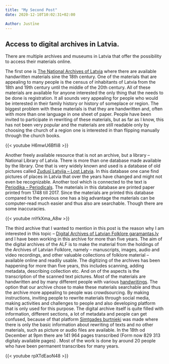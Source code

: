 ```yaml
---
title: "My Second Post"
date: 2020-12-10T10:02:31+02:00

Author: Justīne
---
```


## Access to digital archives in Latvia.


There are multiple archives and museums in Latvia that offer the possibility to access their materials online.

The first one is [The National Archives of Latvia](https://www.arhivi.gov.lv/default.aspx?lang=EN)
where there are available handwritten materials sine the 18th century.
One of the materials that are appealing to many people is the census of inhabitants of Latvia from the 18th and 19th century
until the middle of the 20th century. All of these materials are available for anyone interested the only thing that the needs 
to be done is registration. It all sounds very appealing for people who would be interested in their family history or history 
of someplace or region. The biggest problem with these materials is that they are handwritten and, often with more than one 
language in one sheet of paper. People have been invited to participate in rewriting of these materials, but as far as I know, 
this has not been very popular and the materials are still readable only by choosing the church of a region one is interested 
in than flipping manually through the church books. 

{{< youtube H6mwU6BfIi8 >}}


Another freely available resource that is not an archive, but a library – National Library of Latvia. There is more than one 
database made available by the library. One that is very widely known and used is a database of old pictures called [Zudusī Latvija – Lost Latvia]( https://zudusilatvija.lv/).
In this database one cane find pictures of places in Latvia that over the years have changed and might not even be recognizable. 
Another tool which is connected to the text is [Periodika – Periodicals]( http://www.periodika.lv/). The materials in this database
are printed paper printed from 1748 till 2017. Since the materials are printed this database compared to the previous one has a big
advantage the materials can be computer-read much easier and thus also are searchable. Though there are some inaccuracies. 

{{< youtube rnYkXma_A8w >}}


The third archive that I wanted to mention in this post is the reason why I am interested in this topic – [Digital Archives of Latvian Folklore garamantas.lv](http://garamantas.lv/) 
and I have been working in this archive for more than five years. The aim of the digital archives of the ALF is to make the material
 from the holdings of the Archives of Latvian Folklore, namely – manuscripts, images, audio and video recordings, and other valuable 
collections of folklore material – available online and readily usable. The digitizing of the archives has been happening for more 
than five years, this includes scanning, adding metadata, describing collection etc. And on of the aspects is the transcription of 
the scanned text pictures. Most of the materials are handwritten and by many different people with various [handwritings]( http://garamantas.lv/en/file/905047).
The option that our archive chose to make these materials searchable and thus the archive more appealing to people was crowdsourcing. 
By making instructions, inviting people to rewrite materials through social media, making activities and challenges to people and also
developing platform that is only used for this purpose. The digital archive itself is quite filled with information, different sections,
a lot of metadata and people can get confused, because of that platform [Simtgades burtnieki]( http://lv100.garamantas.lv/) was made 
where there is only the basic information about rewriting of texts and no other materials, such as picture or audio files are available. 
In the 18th od December at 9pm there are 141 964 pages transcribed (Form now 829 313 digitaly available pages) . Most of the work is done by around 20 people who have been permanent 
transcribes for many years. 

{{< youtube rpXTdEaoN48 >}}
